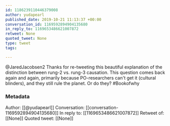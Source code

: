 ```yaml
---
id: 1186239110446379008
author: yudapearl
published_date: 2019-10-21 11:13:37 +00:00
conversation_id: 1169592894904135680
in_reply_to: 1169653486621007872
retweet: None
quoted_tweet: None
type: tweet
tags:

---
```


@JaredJacobsen2 Thanks for re-tweeting this beautiful explanation of the distinction between rung-2 vs. rung-3 causation. This question comes back again and again, primarily because PO-researchers can't get it (cultural blinders), and they still rule the planet. Or do they? #Bookofwhy

### Metadata

Author: [[@yudapearl]]
Conversation: [[conversation-1169592894904135680]]
In reply to: [[1169653486621007872]]
Retweet of: [[None]]
Quoted tweet: [[None]]
